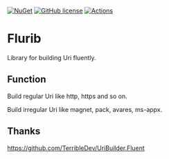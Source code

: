 [![NuGet](https://img.shields.io/nuget/v/Flurib.svg)](https://nuget.org/packages/Flurib) [![GitHub license](https://img.shields.io/github/license/lemutec/Flurib)](https://github.com/lemutec/Flurib/blob/master/LICENSE) [![Actions](https://github.com/lemutec/Flurib/actions/workflows/library.nuget.yml/badge.svg)](https://github.com/lemutec/Flurib/actions/workflows/library.nuget.yml)

# Flurib

Library for building Uri fluently.

## Function

Build regular Uri like http, https and so on.

Build irregular Uri like magnet, pack, avares, ms-appx. 

## Thanks

https://github.com/TerribleDev/UriBuilder.Fluent
